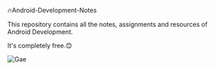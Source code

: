 🔥Android-Development-Notes 

This repository contains all the notes, assignments and resources of Android Development.

It's completely free.😊

![Gae](https://user-images.githubusercontent.com/77334130/189370875-7915b728-d8ef-44f6-8b76-bea82fd16b24.png)
